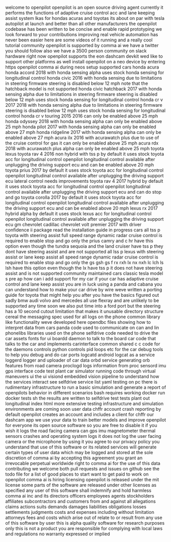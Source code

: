 welcome to openpilot openpilot is an open source driving agent currently it performs the functions of adaptive cruise control acc and lane keeping assist system lkas for hondas acuras and toyotas its about on par with tesla autopilot at launch and better than all other manufacturers the openpilot codebase has been written to be concise and enable rapid prototyping we look forward to your contributions improving real vehicle automation has never been easier here are some videos of it running and a really cool tutorial community openpilot is supported by comma ai we have a twitter you should follow also we have a 3500 person community on slack hardware right now openpilot supports the eon dashcam devkit wed like to support other platforms as well install openpilot on a neo device by entering https openpilot comma ai during neos setup supported cars honda acura honda accord 2018 with honda sensing alpha uses stock honda sensing for longitudinal control honda civic 2016 with honda sensing due to limitations in steering firmware steering is disabled below 12 mph note that the hatchback model is not supported honda civic hatchback 2017 with honda sensing alpha due to limitations in steering firmware steering is disabled below 12 mph uses stock honda sensing for longitudinal control honda cr v 2017 2018 with honda sensing alpha due to limitations in steering firmware steering is disabled below 12 mph uses stock honda sensing for longitudinal control honda cr v touring 2015 2016 can only be enabled above 25 mph honda odyssey 2018 with honda sensing alpha can only be enabled above 25 mph honda pilot 2017 with honda sensing alpha can only be enabled above 27 mph honda ridgeline 2017 with honda sensing alpha can only be enabled above 27 mph acura ilx 2016 with acurawatch plus due to use of the cruise control for gas it can only be enabled above 25 mph acura rdx 2018 with acurawatch plus alpha can only be enabled above 25 mph toyota lexus toyota rav 4 2016 non hybrid with tss p by default it uses stock toyota acc for longitudinal control openpilot longitudinal control available after unplugging the driving support ecu and can be enabled above 20 mph toyota prius 2017 by default it uses stock toyota acc for longitudinal control openpilot longitudinal control available after unplugging the driving support ecu lateral control needs improvements toyota rav 4 2017 hybrid by default it uses stock toyota acc for longitudinal control openpilot longitudinal control available after unplugging the driving support ecu and can do stop and go toyota corolla 2017 by default it uses stock toyota acc for longitudinal control openpilot longitudinal control available after unplugging the driving support ecu and can be enabled above 20 mph lexus rx 2017 hybrid alpha by default it uses stock lexus acc for longitudinal control openpilot longitudinal control available after unplugging the driving support ecu gm chevrolet cadillac chevrolet volt premier 2017 with driver confidence ii package read the installation guide in progress cars all tss p toyota with steering assist full speed range dynamic radar cruise control is required to enable stop and go only the prius camry and c hr have this option even though the tundra sequoia and the land cruiser have tss p they dont have steering assist and are not supported all lss p lexus with steering assist or lane keep assist all speed range dynamic radar cruise control is required to enable stop and go only the gs gsh gs f rx rxh lx nx nxh lc lch ls lsh have this option even though the lx have tss p it does not have steering assist and is not supported community maintained cars classic tesla model s pre ap how can i add support for my car if your car has adaptive cruise control and lane keep assist you are in luck using a panda and cabana you can understand how to make your car drive by wire weve written a porting guide for toyota that might help you after you have the basics figured out sadly bmw audi volvo and mercedes all use flexray and are unlikely to be supported any time soon we also put time into a ford port but the steering has a 10 second cutout limitation that makes it unusable directory structure cereal the messaging spec used for all logs on the phone common library like functionality weve developed here opendbc files showing how to interpret data from cars panda code used to communicate on can and lin phonelibs libraries used on the phone selfdrive code needed to drive the car assets fonts for ui boardd daemon to talk to the board car code that talks to the car and implements carinterface common shared c c code for the daemons controls python controls pid loops etc for the car debug tools to help you debug and do car ports logcatd android logcat as a service loggerd logger and uploader of car data orbd service generating orb features from road camera proclogd logs information from proc sensord imu gps interface code test plant car simulator running code through virtual maneuvers ui the ui visiond embedded vision pipeline to understand how the services interact see selfdrive service list yaml testing on pc there is rudimentary infrastructure to run a basic simulation and generate a report of openpilots behavior in different scenarios bash requires working docker run docker tests sh the results are written to selfdrive test tests plant out longitudinal index html more extensive testing infrastructure and simulation environments are coming soon user data chffr account crash reporting by default openpilot creates an account and includes a client for chffr our dashcam app we use your data to train better models and improve openpilot for everyone its open source software so you are free to disable it if you wish it logs the road facing camera can gps imu magnetometer thermal sensors crashes and operating system logs it does not log the user facing camera or the microphone by using it you agree to our privacy policy you understand that use of this software or its related services will generate certain types of user data which may be logged and stored at the sole discretion of comma ai by accepting this agreement you grant an irrevocable perpetual worldwide right to comma ai for the use of this data contributing we welcome both pull requests and issues on github see the todo file for a list of good places to start want to get paid to work on openpilot comma ai is hiring licensing openpilot is released under the mit license some parts of the software are released under other licenses as specified any user of this software shall indemnify and hold harmless comma ai inc and its directors officers employees agents stockholders affiliates subcontractors and customers from and against all allegations claims actions suits demands damages liabilities obligations losses settlements judgments costs and expenses including without limitation attorneys fees and costs which arise out of relate to or result from any use of this software by user this is alpha quality software for research purposes only this is not a product you are responsible for complying with local laws and regulations no warranty expressed or implied